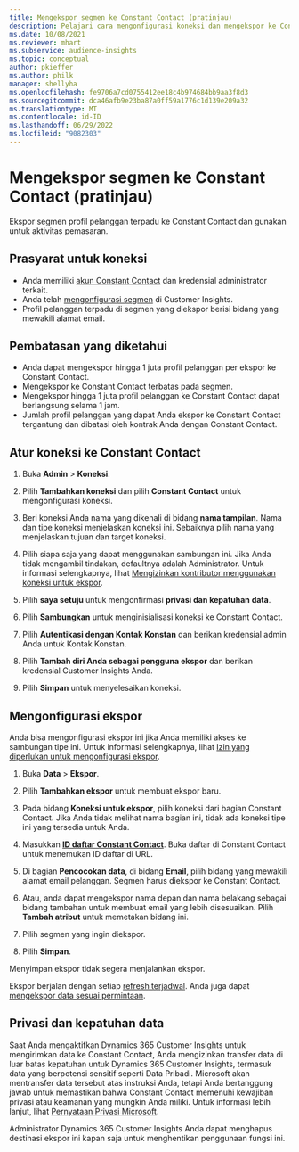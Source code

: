 ```yaml
---
title: Mengekspor segmen ke Constant Contact (pratinjau)
description: Pelajari cara mengonfigurasi koneksi dan mengekspor ke Constant Contact.
ms.date: 10/08/2021
ms.reviewer: mhart
ms.subservice: audience-insights
ms.topic: conceptual
author: pkieffer
ms.author: philk
manager: shellyha
ms.openlocfilehash: fe9706a7cd0755412ee18c4b974684bb9aa3f8d3
ms.sourcegitcommit: dca46afb9e23ba87a0ff59a1776c1d139e209a32
ms.translationtype: MT
ms.contentlocale: id-ID
ms.lasthandoff: 06/29/2022
ms.locfileid: "9082303"
---
```

# <a name="export-segments-to-constant-contact-preview"></a>Mengekspor segmen ke Constant Contact (pratinjau)

Ekspor segmen profil pelanggan terpadu ke Constant Contact dan gunakan untuk aktivitas pemasaran. 

## <a name="prerequisites-for-a-connection"></a>Prasyarat untuk koneksi

-   Anda memiliki [akun Constant Contact](https://www.constantcontact.com/account-home) dan kredensial administrator terkait.
-   Anda telah [mengonfigurasi segmen](segments.md) di Customer Insights.
-   Profil pelanggan terpadu di segmen yang diekspor berisi bidang yang mewakili alamat email.

## <a name="known-limitations"></a>Pembatasan yang diketahui

- Anda dapat mengekspor hingga 1 juta profil pelanggan per ekspor ke Constant Contact.
- Mengekspor ke Constant Contact terbatas pada segmen.
- Mengekspor hingga 1 juta profil pelanggan ke Constant Contact dapat berlangsung selama 1 jam. 
- Jumlah profil pelanggan yang dapat Anda ekspor ke Constant Contact tergantung dan dibatasi oleh kontrak Anda dengan Constant Contact.

## <a name="set-up-connection-to-constant-contact"></a>Atur koneksi ke Constant Contact

1. Buka **Admin** > **Koneksi**.

1. Pilih **Tambahkan koneksi** dan pilih **Constant Contact** untuk mengonfigurasi koneksi.

1. Beri koneksi Anda nama yang dikenali di bidang **nama tampilan**. Nama dan tipe koneksi menjelaskan koneksi ini. Sebaiknya pilih nama yang menjelaskan tujuan dan target koneksi.

1. Pilih siapa saja yang dapat menggunakan sambungan ini. Jika Anda tidak mengambil tindakan, defaultnya adalah Administrator. Untuk informasi selengkapnya, lihat [Mengizinkan kontributor menggunakan koneksi untuk ekspor](connections.md#allow-contributors-to-use-a-connection-for-exports).

1. Pilih **saya setuju** untuk mengonfirmasi **privasi dan kepatuhan data**.

1. Pilih **Sambungkan** untuk menginisialisasi koneksi ke Constant Contact.

1. Pilih **Autentikasi dengan Kontak Konstan** dan berikan kredensial admin Anda untuk Kontak Konstan. 

1. Pilih **Tambah diri Anda sebagai pengguna ekspor** dan berikan kredensial Customer Insights Anda.

1. Pilih **Simpan** untuk menyelesaikan koneksi.

## <a name="configure-an-export"></a>Mengonfigurasi ekspor

Anda bisa mengonfigurasi ekspor ini jika Anda memiliki akses ke sambungan tipe ini. Untuk informasi selengkapnya, lihat [Izin yang diperlukan untuk mengonfigurasi ekspor](export-destinations.md#set-up-a-new-export).

1. Buka **Data** > **Ekspor**.

1. Pilih **Tambahkan ekspor** untuk membuat ekspor baru.

1. Pada bidang **Koneksi untuk ekspor**, pilih koneksi dari bagian Constant Contact. Jika Anda tidak melihat nama bagian ini, tidak ada koneksi tipe ini yang tersedia untuk Anda.

1. Masukkan [**ID daftar Constant Contact**](https://app.constantcontact.com/pages/contacts/ui#lists). Buka daftar di Constant Contact untuk menemukan ID daftar di URL.

1. Di bagian **Pencocokan data**, di bidang **Email**, pilih bidang yang mewakili alamat email pelanggan. Segmen harus diekspor ke Constant Contact.

1. Atau, anda dapat mengekspor nama depan dan nama belakang sebagai bidang tambahan untuk membuat email yang lebih disesuaikan. Pilih **Tambah atribut** untuk memetakan bidang ini.

1. Pilih segmen yang ingin diekspor.

1. Pilih **Simpan**.

Menyimpan ekspor tidak segera menjalankan ekspor.

Ekspor berjalan dengan setiap [refresh terjadwal](system.md#schedule-tab). Anda juga dapat [mengekspor data sesuai permintaan](export-destinations.md#run-exports-on-demand). 


## <a name="data-privacy-and-compliance"></a>Privasi dan kepatuhan data

Saat Anda mengaktifkan Dynamics 365 Customer Insights untuk mengirimkan data ke Constant Contact, Anda mengizinkan transfer data di luar batas kepatuhan untuk Dynamics 365 Customer Insights, termasuk data yang berpotensi sensitif seperti Data Pribadi. Microsoft akan mentransfer data tersebut atas instruksi Anda, tetapi Anda bertanggung jawab untuk memastikan bahwa Constant Contact memenuhi kewajiban privasi atau keamanan yang mungkin Anda miliki. Untuk informasi lebih lanjut, lihat [Pernyataan Privasi Microsoft](https://go.microsoft.com/fwlink/?linkid=396732).

Administrator Dynamics 365 Customer Insights Anda dapat menghapus destinasi ekspor ini kapan saja untuk menghentikan penggunaan fungsi ini.
